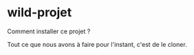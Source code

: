 # wild-projet

Comment installer ce projet ?

Tout ce que nous avons à faire pour l'instant, c'est de le cloner.
